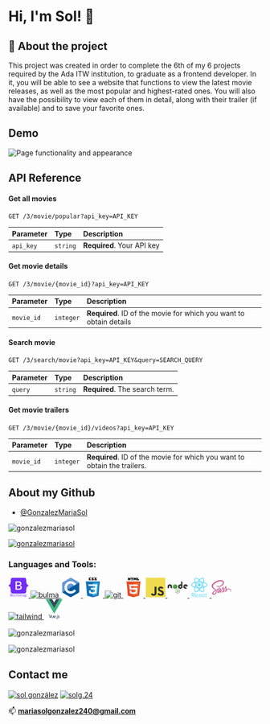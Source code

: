 # Hi, I'm Sol! 👋


## 🚀 About the project
This project was created in order to complete the 6th of my 6 projects required by the Ada ITW institution, to graduate as a frontend developer. In it, you will be able to see a website that functions to view the latest movie releases, as well as the most popular and highest-rated ones. You will also have the possibility to view each of them in detail, along with their trailer (if available) and to save your favorite ones.


## Demo
![Page functionality and appearance](/public/giphy%20(online-video-cutter.com).gif)




## API Reference

#### Get all movies

```http
GET /3/movie/popular?api_key=API_KEY

```

| Parameter | Type     | Description                |
| :-------- | :------- | :------------------------- |
| `api_key` | `string` | **Required**. Your API key |

#### Get movie details

```http
GET /3/movie/{movie_id}?api_key=API_KEY
```

| Parameter | Type     | Description                       |
| :-------- | :------- | :-------------------------------- |
| `movie_id	`      | `integer` | **Required**. ID of the movie for which you want to obtain details |


#### Search movie

```http
GET /3/search/movie?api_key=API_KEY&query=SEARCH_QUERY
```

| Parameter | Type     | Description                       |
| :-------- | :------- | :-------------------------------- |
| `query`      | `string` | **Required**. The search term. |


#### Get movie trailers

```http
GET /3/movie/{movie_id}/videos?api_key=API_KEY
```

| Parameter | Type     | Description                       |
| :-------- | :------- | :-------------------------------- |
| `movie_id	`      | `integer` | **Required**.  ID of the movie for which you want to obtain the trailers. |





## About my Github

- [@GonzalezMariaSol](https://github.com/GonzalezMariaSol) 


<p align="left"> <img src="https://komarev.com/ghpvc/?username=gonzalezmariasol&label=Profile%20views&color=0e75b6&style=flat" alt="gonzalezmariasol" /> </p>


<p align="left"> <a href="https://github.com/ryo-ma/github-profile-trophy"><img src="https://github-profile-trophy.vercel.app/?username=gonzalezmariasol" alt="gonzalezmariasol" /></a> </p>




<h3 align="left">Languages and Tools:</h3>
<p align="left"> 
    <a href="https://getbootstrap.com" target="_blank" rel="noreferrer"> <img src="https://raw.githubusercontent.com/devicons/devicon/master/icons/bootstrap/bootstrap-plain-wordmark.svg" alt="bootstrap" width="40" height="40"/> </a> 
    <a href="https://bulma.io/" target="_blank" rel="noreferrer"> <img src="https://raw.githubusercontent.com/gilbarbara/logos/804dc257b59e144eaca5bc6ffd16949752c6f789/logos/bulma.svg" alt="bulma" width="40" height="40"/> </a>
    <a href="https://www.cprogramming.com/" target="_blank" rel="noreferrer"> <img src="https://raw.githubusercontent.com/devicons/devicon/master/icons/c/c-original.svg" alt="c" width="40" height="40"/> </a> 
    <a href="https://www.w3schools.com/css/" target="_blank" rel="noreferrer"> <img src="https://raw.githubusercontent.com/devicons/devicon/master/icons/css3/css3-original-wordmark.svg" alt="css3" width="40" height="40"/> </a> 
    <a href="https://git-scm.com/" target="_blank" rel="noreferrer"> <img src="https://www.vectorlogo.zone/logos/git-scm/git-scm-icon.svg" alt="git" width="40" height="40"/> </a>
    <a href="https://www.w3.org/html/" target="_blank" rel="noreferrer"> <img src="https://raw.githubusercontent.com/devicons/devicon/master/icons/html5/html5-original-wordmark.svg" alt="html5" width="40" height="40"/> </a> 
    <a href="https://developer.mozilla.org/en-US/docs/Web/JavaScript" target="_blank" rel="noreferrer"> <img src="https://raw.githubusercontent.com/devicons/devicon/master/icons/javascript/javascript-original.svg" alt="javascript" width="40" height="40"/> </a> 
    <a href="https://nodejs.org" target="_blank" rel="noreferrer"> <img src="https://raw.githubusercontent.com/devicons/devicon/master/icons/nodejs/nodejs-original-wordmark.svg" alt="nodejs" width="40" height="40"/> </a> 
    <a href="https://reactjs.org/" target="_blank" rel="noreferrer"> <img src="https://raw.githubusercontent.com/devicons/devicon/master/icons/react/react-original-wordmark.svg" alt="react" width="40" height="40"/> </a> 
    <a href="https://sass-lang.com" target="_blank" rel="noreferrer"> <img src="https://raw.githubusercontent.com/devicons/devicon/master/icons/sass/sass-original.svg" alt="sass" width="40" height="40"/> </a> 
    <a href="https://tailwindcss.com/" target="_blank" rel="noreferrer"> <img src="https://www.vectorlogo.zone/logos/tailwindcss/tailwindcss-icon.svg" alt="tailwind" width="40" height="40"/> </a> 
    <a href="https://vuejs.org/" target="_blank" rel="noreferrer"> <img src="https://raw.githubusercontent.com/devicons/devicon/master/icons/vuejs/vuejs-original-wordmark.svg" alt="vuejs" width="40" height="40"/> </a> 
 </p>

 <p>
    <img align="center" src="https://github-readme-stats.vercel.app/api/top-langs?username=gonzalezmariasol&show_icons=true&locale=en&layout=compact" alt="gonzalezmariasol" />
 </p>

 <p>
    <img align="center" src="https://github-readme-streak-stats.herokuapp.com/?user=gonzalezmariasol&" alt="gonzalezmariasol" />
</p>



## Contact me

<p align="left">
<a href="https://linkedin.com/in/sol gonzález" target="blank"><img align="center" src="https://raw.githubusercontent.com/rahuldkjain/github-profile-readme-generator/master/src/images/icons/Social/linked-in-alt.svg" alt="sol gonzález" height="30" width="40" /></a>
<a href="https://instagram.com/solg.24" target="blank"><img align="center" src="https://raw.githubusercontent.com/rahuldkjain/github-profile-readme-generator/master/src/images/icons/Social/instagram.svg" alt="solg.24" height="30" width="40" /></a>
</p>

📫 **mariasolgonzalez240@gmail.com**
